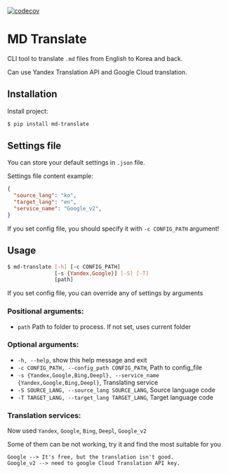 [![codecov](https://codecov.io/gh/ilyachch/md_docs-trans-app/branch/master/graph/badge.svg)](https://codecov.io/gh/ilyachch/md_docs-trans-app)
# MD Translate

CLI tool to translate `.md` files from English to Korea and back.

Can use Yandex Translation API and Google Cloud translation.

## Installation

Install project:

```bash
$ pip install md-translate
```

## Settings file

You can store your default settings in `.json` file.

Settings file content example:

```.json
{
  "source_lang": "ko",
  "target_lang": "en",
  "service_name": "Google_v2",
}
```

If you set config file, you should specify it with `-c CONFIG_PATH` argument!

## Usage

```bash
$ md-translate [-h] [-c CONFIG_PATH]
               [-s {Yandex,Google}] [-S] [-T]
               [path]
```

If you set config file, you can override any of settings by arguments

### Positional arguments:
* `path` Path to folder to process. If not set, uses current folder

### Optional arguments:
* `-h, --help`, show this help message and exit
* `-c CONFIG_PATH, --config_path CONFIG_PATH`, Path to config_file
* `-s {Yandex,Google,Bing,Deepl}, --service_name {Yandex,Google,Bing,Deepl}`, Translating service
* `-S SOURCE_LANG, --source_lang SOURCE_LANG`, Source language code
* `-T TARGET_LANG, --target_lang TARGET_LANG`, Target language code

### Translation services:
Now used `Yandex`, `Google`, `Bing`, `Deepl`, `Google_v2`

Some of them can be not working, try it and find the most suitable for you  

`Google --> It's free, but the translation isn't good.`  
`Google_v2 --> need to google Cloud Translation API key.` 